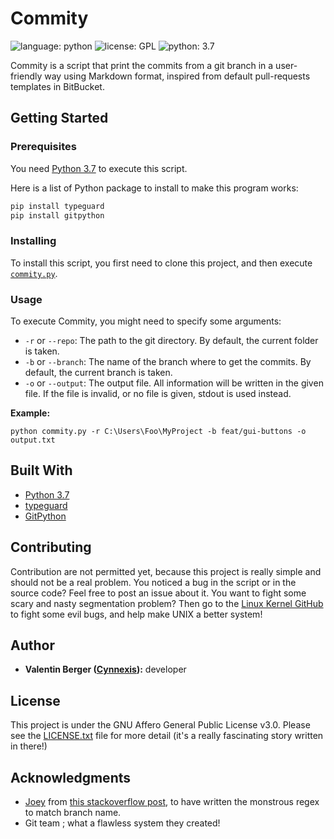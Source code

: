 # Commity

![language: python][shield-language] ![license: GPL][shield-license] ![python: 3.7][shield-python-version]

Commity is a script that print the commits from a git branch in a
user-friendly way using Markdown format, inspired from default
pull-requests templates in BitBucket.

## Getting Started

### Prerequisites

You need [Python 3.7][python 3.7] to execute this script.

Here is a list of Python package to install to make this program
works:

```bash
pip install typeguard
pip install gitpython
```

### Installing

To install this script, you first need to clone this project, and
then execute [`commity.py`](https://github.com/Cynnexis/Commity/blob/master/commity.py).

### Usage

To execute Commity, you might need to specify some arguments:

* `-r` or `--repo`: The path to the git directory. By default,
the current folder is taken.
* `-b` or `--branch`: The name of the branch where to get the
commits. By default, the current branch is taken.
* `-o` or `--output`: The output file. All information will be written in the
given file. If the file is invalid, or no file is given, stdout is used instead.

**Example:**

`python commity.py -r C:\Users\Foo\MyProject -b feat/gui-buttons -o output.txt`

## Built With

* [Python 3.7][python 3.7]
* [typeguard][typeguard]
* [GitPython][gitpython]

## Contributing

Contribution are not permitted yet, because this project is
really simple and should not be a real problem. You noticed a bug
in the script or in the source code? Feel free to post an issue
about it. You want to fight some scary and nasty segmentation
problem? Then go to the [Linux Kernel GitHub](https://github.com/torvalds/linux)
to fight some evil bugs, and help make UNIX a better system!

## Author

* **Valentin Berger ([Cynnexis](https://github.com/Cynnexis)):** developer

## License

This project is under the GNU Affero General Public License v3.0.
Please see the [LICENSE.txt](https://github.com/Cynnexis/Commity/blob/master/LICENSE.txt)
file for more detail (it's a really fascinating story written in
there!)

## Acknowledgments

* [Joey](https://stackoverflow.com/users/73070/joey) from
[this stackoverflow post](https://stackoverflow.com/a/12093994/7347145),
to have written the monstrous regex to match branch name.
* Git team ; what a flawless system they created!

[python 3.7]: https://www.python.org/downloads/release/python-374/
[typeguard]: https://pypi.org/project/typeguard/
[gitpython]: https://gitpython.readthedocs.io/en/stable/index.html
[shield-language]: https://img.shields.io/badge/language-python-yellow.svg
[shield-license]: https://img.shields.io/badge/license-GPL-blue.svg
[shield-python-version]: https://img.shields.io/badge/python-3.7-yellow.svg
